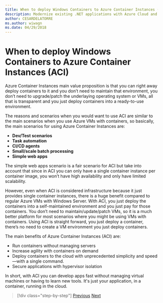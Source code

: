 ```yaml
---
title: When to deploy Windows Containers to Azure Container Instances (ACI)
description: Modernize existing .NET applications with Azure Cloud and Windows containers | When to deploy Windows Containers to Azure Container Instances (ACI)
author: CESARDELATORRE
ms.author: wiwagn
ms.date: 04/29/2018
---
```

# When to deploy Windows Containers to Azure Container Instances (ACI)

Azure Container Instances main value proposition is that you can right away deploy containers to it and you don’t need to maintain that environment, you don’t need to upgrade/patch the underlaying operating system or VMs, all that is transparent and you just deploy containers into a ready-to-use environment.

The reasons and scenarios when you would want to use ACI are similar to the main scenarios when you use Azure VMs with containers, so basically, the main scenarios for using Azure Container Instances are:

-   **Dev/Test scenarios**
-   **Task automation**
-   **CI/CD agents**
-   **Small/scale batch processing**
-   **Simple web apps**

The simple web apps scenario is a fair scenario for ACI but take into account that since in ACI you can only have a single container instance per container image, you won’t have high availability and only have limited scalability.

However, even when ACI is considered infrastructure because it just provides single container instances, there is a huge benefit compared to regular Azure VMs with Windows Server. With ACI, you just deploy the containers into a self-maintained environment and you just pay for those containers. You don’t need to maintain/update/patch VMs, so it is a much better platform for most scenarios where you might be using VMs with containers. Using ACI is straight forward, you just deploy a container, there’s no need to create a VM environment you just deploy containers.

The main benefits of Azure Container Instances (ACI) are:

-   Run containers without managing servers
-   Increase agility with containers on demand
-   Deploy containers to the cloud with unprecedented simplicity and speed—with a single command. 
-   Secure applications with hypervisor isolation

In short, with ACI you can develop apps fast without managing virtual machines or having to learn new tools. It's just your application, in a container, running in the cloud.

>[!div class="step-by-step"]
[Previous](when-to-deploy-windows-containers-to-azure-vms-iaas-cloud.md)
[Next](when-to-deploy-windows-containers-to-service-fabric.md)
